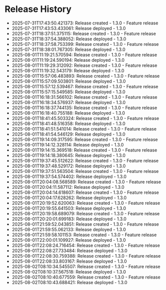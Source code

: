 # Release History

- 2025-07-31T17:43:50.421373: Release created - 1.3.0 - Feature release
- 2025-07-31T17:43:53.433061: Release deployed - 1.3.0
- 2025-07-31T18:37:51.375115: Release created - 1.3.0 - Feature release
- 2025-07-31T18:37:54.388052: Release deployed - 1.3.0
- 2025-07-31T18:37:58.753399: Release created - 1.3.0 - Feature release
- 2025-07-31T18:38:01.767305: Release deployed - 1.3.0
- 2025-08-01T11:19:21.570594: Release created - 1.3.0 - Feature release
- 2025-08-01T11:19:24.590194: Release deployed - 1.3.0
- 2025-08-01T11:19:29.312092: Release created - 1.3.0 - Feature release
- 2025-08-01T11:19:32.543179: Release deployed - 1.3.0
- 2025-08-01T15:57:06.483893: Release created - 1.3.0 - Feature release
- 2025-08-01T15:57:09.503801: Release deployed - 1.3.0
- 2025-08-01T15:57:12.539467: Release created - 1.3.0 - Feature release
- 2025-08-01T15:57:15.549585: Release deployed - 1.3.0
- 2025-08-01T16:18:31.566102: Release created - 1.3.0 - Feature release
- 2025-08-01T16:18:34.576937: Release deployed - 1.3.0
- 2025-08-01T16:18:37.744135: Release created - 1.3.0 - Feature release
- 2025-08-01T16:18:40.755188: Release deployed - 1.3.0
- 2025-08-01T18:41:45.503324: Release created - 1.3.0 - Feature release
- 2025-08-01T18:41:48.516358: Release deployed - 1.3.0
- 2025-08-01T18:41:51.541014: Release created - 1.3.0 - Feature release
- 2025-08-01T18:41:54.546129: Release deployed - 1.3.0
- 2025-08-01T19:14:09.317595: Release created - 1.3.0 - Feature release
- 2025-08-01T19:14:12.328114: Release deployed - 1.3.0
- 2025-08-01T19:14:15.369518: Release created - 1.3.0 - Feature release
- 2025-08-01T19:14:18.380645: Release deployed - 1.3.0
- 2025-08-01T19:37:45.512622: Release created - 1.3.0 - Feature release
- 2025-08-01T19:37:48.529172: Release deployed - 1.3.0
- 2025-08-01T19:37:51.563504: Release created - 1.3.0 - Feature release
- 2025-08-01T19:37:54.574402: Release deployed - 1.3.0
- 2025-08-01T20:04:08.568589: Release created - 1.3.0 - Feature release
- 2025-08-01T20:04:11.587112: Release deployed - 1.3.0
- 2025-08-01T20:04:14.618607: Release created - 1.3.0 - Feature release
- 2025-08-01T20:04:17.628262: Release deployed - 1.3.0
- 2025-08-01T20:19:52.620063: Release created - 1.3.0 - Feature release
- 2025-08-01T20:19:55.641503: Release deployed - 1.3.0
- 2025-08-01T20:19:58.689079: Release created - 1.3.0 - Feature release
- 2025-08-01T20:20:01.699183: Release deployed - 1.3.0
- 2025-08-01T21:59:52.043851: Release created - 1.3.0 - Feature release
- 2025-08-01T21:59:55.062133: Release deployed - 1.3.0
- 2025-08-01T21:59:58.101153: Release created - 1.3.0 - Feature release
- 2025-08-01T22:00:01.109927: Release deployed - 1.3.0
- 2025-08-01T22:08:24.716454: Release created - 1.3.0 - Feature release
- 2025-08-01T22:08:27.733484: Release deployed - 1.3.0
- 2025-08-01T22:08:30.759388: Release created - 1.3.0 - Feature release
- 2025-08-01T22:08:33.803167: Release deployed - 1.3.0
- 2025-08-02T08:10:34.545507: Release created - 1.3.0 - Feature release
- 2025-08-02T08:10:37.567518: Release deployed - 1.3.0
- 2025-08-02T08:10:40.677559: Release created - 1.3.0 - Feature release
- 2025-08-02T08:10:43.688421: Release deployed - 1.3.0
